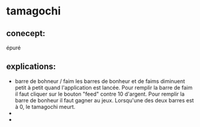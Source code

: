 # tamagochi


## conecept:

épuré


## explications:

- barre de bohneur / faim
  les barres de bonheur et de faims diminuent petit à petit quand l'application est lancée.
  Pour remplir la barre de faim il faut cliquer sur le bouton "feed" contre 10 d'argent.
  Pour remplir la barre de bonheur il faut gagner au jeux.
  Lorsqu'une des deux barres est à 0, le tamagochi meurt.
- 
-
